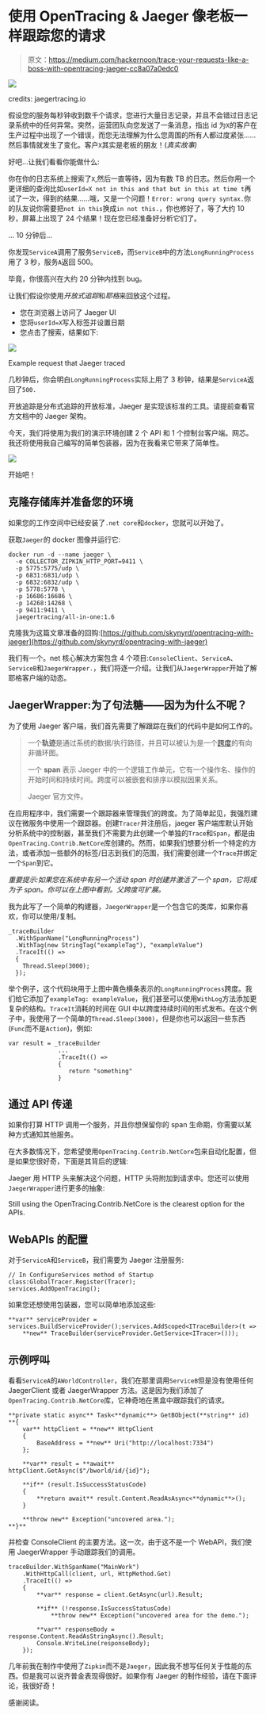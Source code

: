 # 使用 OpenTracing & Jaeger 像老板一样跟踪您的请求

> 原文：<https://medium.com/hackernoon/trace-your-requests-like-a-boss-with-opentracing-jaeger-cc8a07a0edc0>

![](img/66d0d50b4541d0cbd1be521ff7cc4afb.png)

credits: jaegertracing.io

假设您的服务每秒钟收到数千个请求，您进行大量日志记录，并且不会错过日志记录系统中的任何异常。突然，运营团队向您发送了一条消息，指出 id 为`X`的客户在生产过程中出现了一个错误，而您无法理解为什么您周围的所有人都过度紧张……然后事情就发生了变化。客户`X`其实是老板的朋友！(*真实故事)*

好吧…让我们看看你能做什么:

你在你的日志系统上搜索了`X`,然后一直等待，因为有数 TB 的日志。然后你用一个更详细的查询比如`userId=X not in this and that but in this at time t`再试了一次，得到的结果……哦，又是一个问题！`Error: wrong query syntax.`你的队友说你需要把`not in this`换成`in not this.`，你也修好了，等了大约 10 秒，屏幕上出现了 24 个结果！现在您已经准备好分析它们了。

… 10 分钟后…

你发现`ServiceA`调用了服务`ServiceB`，而`ServiceB`中的方法`LongRunningProcess`用了 3 秒，服务`A`返回 500。

毕竟，你很高兴在大约 20 分钟内找到 bug。

让我们假设你使用*开放式追踪*和*耶格*来回放这个过程。

*   您在浏览器上访问了 Jaeger UI
*   您将`userId=X`写入标签并设置日期
*   您点击了搜索，结果如下:

![](img/a29714db5e32c9b84ce5c9c0d28412f9.png)

Example request that Jaeger traced

几秒钟后，你会明白`LongRunningProcess`实际上用了 3 秒钟，结果是`ServiceA`返回了`500.`

开放追踪是分布式追踪的开放标准，Jaeger 是实现该标准的工具。请提前查看官方文档中的 Jaeger 架构。

今天，我们将使用为我们的演示环境创建 2 个 API 和 1 个控制台客户端。网芯。我还将使用我自己编写的简单包装器，因为在我看来它带来了简单性。

![](img/0107c9513ba825faa9d4c8819a8be315.png)

开始吧！

## 克隆存储库并准备您的环境

如果您的工作空间中已经安装了`.net core`和`docker`，您就可以开始了。

获取`Jaeger`的 docker 图像并运行它:

```
docker run -d --name jaeger \
  -e COLLECTOR_ZIPKIN_HTTP_PORT=9411 \
  -p 5775:5775/udp \
  -p 6831:6831/udp \
  -p 6832:6832/udp \
  -p 5778:5778 \
  -p 16686:16686 \
  -p 14268:14268 \
  -p 9411:9411 \
  jaegertracing/all-in-one:1.6
```

克隆我为这篇文章准备的回购:[https://github.com/skynyrd/opentracing-with-jaeger](https://github.com/skynyrd/opentracing-with-jaeger)

我们有一个。net 核心解决方案包含 4 个项目:`ConsoleClient`、`ServiceA`、`ServiceB`和`JaegerWrapper.`，我们将逐一介绍。让我们从`JaegerWrapper`开始了解耶格客户端的动态。

## JaegerWrapper:为了句法糖——因为为什么不呢？

为了使用 Jaeger 客户端，我们首先需要了解跟踪在我们的代码中是如何工作的。

> 一个**轨迹**是通过系统的数据/执行路径，并且可以被认为是一个[跨度](https://www.jaegertracing.io/docs/1.8/architecture#span)的有向非循环图。
> 
> 一个 **span** 表示 Jaeger 中的一个逻辑工作单元，它有一个操作名、操作的开始时间和持续时间。跨度可以被嵌套和排序以模拟因果关系。
> 
> Jaeger 官方文件。

在应用程序中，我们需要一个跟踪器来管理我们的跨度。为了简单起见，我强烈建议在微服务中使用一个跟踪器。创建`Tracer`并注册后，jaeger 客户端库默认开始分析系统中的控制器，甚至我们不需要为此创建一个单独的`Trace`和`Span`，都是由`OpenTracing.Contrib.NetCore`库创建的。然而，如果我们想要分析一个特定的方法，或者添加一些额外的标签/日志到我们的范围，我们需要创建一个`Trace`并绑定一个`Span`到它。

*重要提示:如果您在系统中有另一个活动 span 时创建并激活了一个 span，它将成为子 span。你可以在上图中看到。父跨度可扩展。*

我为此写了一个简单的构建器，`JaegerWrapper`是一个包含它的类库，如果你喜欢，你可以使用/复制。

```
_traceBuilder
  .WithSpanName("LongRunningProcess")
  .WithTag(new StringTag("exampleTag"), "exampleValue")
  .TraceIt(() =>
  {
    Thread.Sleep(3000);
  });
```

举个例子，这个代码块用于上图中黄色横条表示的`LongRunningProcess`跨度。我们给它添加了`exampleTag: exampleValue`，我们甚至可以使用`WithLog`方法添加更复杂的结构。`TraceIt`消耗的时间在 GUI 中以跨度持续时间的形式发布。在这个例子中，我使用了一个简单的`Thread.Sleep(3000)`，但是你也可以返回一些东西(`Func`而不是`Action`)，例如:

```
var result = _traceBuilder
              ...
              .TraceIt(() => 
              {
                 return "something"
              }
```

## 通过 API 传递

如果你打算 HTTP 调用一个服务，并且你想保留你的 span 生命期，你需要以某种方式通知其他服务。

在大多数情况下，您希望使用`OpenTracing.Contrib.NetCore`包来自动化配置，但是如果您很好奇，下面是其背后的逻辑:

Jaeger 用 HTTP 头来解决这个问题，HTTP 头将附加到请求中。您还可以使用`JaegerWrapper`进行更多的抽象:

Still using the OpenTracing.Contrib.NetCore is the clearest option for the APIs.

## WebAPIs 的配置

对于`ServiceA`和`ServiceB`，我们需要为 Jaeger 注册服务:

```
// In ConfigureServices method of Startup class:GlobalTracer.Register(Tracer);
services.AddOpenTracing();
```

如果您还想使用包装器，您可以简单地添加这些:

```
**var** serviceProvider = services.BuildServiceProvider();services.AddScoped<ITraceBuilder>(t => 
    **new** TraceBuilder(serviceProvider.GetService<ITracer>()));
```

## 示例呼叫

看看`ServiceA`的`AWorldController`，我们在那里调用`ServiceB`但是没有使用任何 JaegerClient 或者 JaegerWrapper 方法。这是因为我们添加了`OpenTracing.Contrib.NetCore`库，它神奇地在黑盒中跟踪我们的请求。

```
**private static async** Task<**dynamic**> GetBObject(**string** id)
**{
    var** httpClient = **new** HttpClient
    {
        BaseAddress = **new** Uri("http://localhost:7334")
    };

    **var** result = **await** httpClient.GetAsync($"/bworld/id/{id}");

    **if** (result.IsSuccessStatusCode)
    {
        **return await** result.Content.ReadAsAsync<**dynamic**>();
    }

    **throw new** Exception("uncovered area.");
**}**
```

并检查 ConsoleClient 的主要方法。这一次，由于这不是一个 WebAPI，我们使用 JaegerWrapper 手动跟踪我们的调用。

```
traceBuilder.WithSpanName("MainWork")
    .WithHttpCall(client, url, HttpMethod.Get)
    .TraceIt(() =>
    {
        **var** response = client.GetAsync(url).Result;

        **if** (!response.IsSuccessStatusCode)
            **throw new** Exception("uncovered area for the demo.");

        **var** responseBody = response.Content.ReadAsStringAsync().Result;
        Console.WriteLine(responseBody);
    });
```

几年前我在制作中使用了`Zipkin`而不是`Jaeger`，因此我不想写任何关于性能的东西。但是我可以说齐普金表现得很好。如果你有 Jaeger 的制作经验，请在下面评论，我很好奇！

感谢阅读。